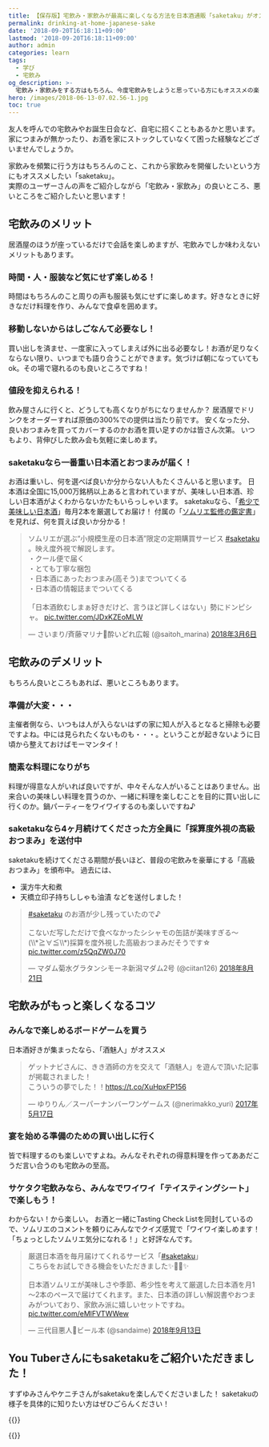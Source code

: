 ```yaml
---
title: 【保存版】宅飲み・家飲みが最高に楽しくなる方法を日本酒通販「saketaku」がオススメ！
permalink: drinking-at-home-japanese-sake
date: '2018-09-20T16:18:11+09:00'
lastmod: '2018-09-20T16:18:11+09:00'
author: admin
categories: learn
tags:
  - 学び
  - 宅飲み
og_description: >-
  宅飲み・家飲みをする方はもちろん、今度宅飲みをしようと思っている方にもオススメの楽しみ方を含めてまとめました。また、実際のユーザーさんの声も含めていることがポイント。メリットは、時間・場所・服装・人などの制約が無いこと。そして節約できる分、いつもより良いおつまみや日本酒・ワイン・焼酎を飲むこともできます。デメリットとしては主催者の部屋の片付けや料理を自分で作る必要もありますよね。saketakuでは、高級おつまみやテイスティングシートなども同封しているのでお酒だけではない普段とは異なる体験ができます。
hero: /images/2018-06-13-07.02.56-1.jpg
toc: true
---
```

友人を呼んでの宅飲みやお誕生日会など、自宅に招くこともあるかと思います。\
家につまみが無かったり、お酒を家にストックしていなくて困った経験などございませんでしょうか。

家飲みを頻繁に行う方はもちろんのこと、これから家飲みを開催したいという方にもオススメしたい「saketaku」。\
実際のユーザーさんの声をご紹介しながら「宅飲み・家飲み」の良いところ、悪いところをご紹介したいと思います！

## 宅飲みのメリット

居酒屋のほうが座っているだけで会話を楽しめますが、宅飲みでしか味わえないメリットもあります。  

### 時間・人・服装など気にせず楽しめる！

時間はもちろんのこと周りの声も服装も気にせずに楽しめます。好きなときに好きなだけ料理を作り、みんなで食卓を囲めます。

### 移動しないからはしごなんて必要なし！

買い出しを済ませ、一度家に入ってしまえば外に出る必要なし！お酒が足りなくならない限り、いつまでも語り合うことができます。気づけば朝になっていてもok。その場で寝れるのも良いところですね！

### 値段を抑えられる！

飲み屋さんに行くと、どうしても高くなりがちになりませんか？
居酒屋でドリンクをオーダーすれば原価の300%での提供は当たり前です。
安くなった分、良いおつまみを買ってカバーするのかお酒を買い足すのかは皆さん次第。
いつもより、背伸びした飲み会も気軽に楽しめます。

### saketakuなら一番重い日本酒とおつまみが届く！

お酒は重いし、何を選べば良いか分からない人もたくさんいると思います。
日本酒は全国に15,000万銘柄以上あると言われていますが、美味しい日本酒、珍しい日本酒がよくわからないかたもいらっしゃいます。
saketakuなら、「[希少で美味しい日本酒](https://lab.saketaku.com/p/about-saketaku-selection-sake/)」毎月2本を厳選してお届け！
付属の「[ソムリエ監修の鑑定書](https://lab.saketaku.com/p/about-proof-of-sake/)」を見れば、何を買えば良いか分かる！

<blockquote class="twitter-tweet" data-lang="ja"><p lang="ja" dir="ltr">ソムリエが選ぶ“小規模生産の日本酒”限定の定期購買サービス <a href="https://twitter.com/hashtag/saketaku?src=hash&amp;ref_src=twsrc%5Etfw">#saketaku</a> 。映え度外視で解説します。<br>・クール便で届く<br>・とても丁寧な梱包<br>・日本酒にあったおつまみ(高そう)までついてくる<br>・日本酒の情報誌までついてくる<br><br>「日本酒飲むしまぁ好きだけど、言うほど詳しくはない」勢にドンピシャ。 <a href="https://t.co/JDxKZEoMLW">pic.twitter.com/JDxKZEoMLW</a></p>&mdash; さいまり/斉藤マリナ🍺酔いどれ広報 (@saitoh_marina) <a href="https://twitter.com/saitoh_marina/status/971049918419759106?ref_src=twsrc%5Etfw">2018年3月6日</a></blockquote>
<script async src="https://platform.twitter.com/widgets.js" charset="utf-8"></script>

## 宅飲みのデメリット
もちろん良いところもあれば、悪いところもあります。

### 準備が大変・・・

主催者側なら、いつもは人が入らないはずの家に知人が入るとなると掃除も必要ですよね。中には見られたくないものも・・・。ということが起きないように日頃から整えておけばモーマンタイ！

### 簡素な料理になりがち

料理が得意な人がいれば良いですが、中々そんな人がいることはありません。出来合いの美味しい料理を買うのか、一緒に料理を楽しむことを目的に買い出しに行くのか。鍋パーティーをワイワイするのも楽しいですね♪

### saketakuなら4ヶ月続けてくださった方全員に「採算度外視の高級おつまみ」を送付中
saketakuを続けてくださる期間が長いほど、普段の宅飲みを豪華にする「高級おつまみ」を頒布中。
過去には、
- 漢方牛大和煮
- 天橋立印子持ちししゃも油漬
などを送付しました！

<blockquote class="twitter-tweet" data-lang="ja"><p lang="ja" dir="ltr"><a href="https://twitter.com/hashtag/saketaku?src=hash&amp;ref_src=twsrc%5Etfw">#saketaku</a> のお酒が少し残っていたので♪<br><br>こないだ写しただけで食べなかったシシャモの缶詰が美味すぎる～(\\*≧∀≦\\*)採算を度外視した高級おつまみだそうです☆ <a href="https://t.co/z5QqZW0J70">pic.twitter.com/z5QqZW0J70</a></p>&mdash; マダム菊水グラタンシモーネ新潟マダム2号 (@ciitan126) <a href="https://twitter.com/ciitan126/status/1031884834338033664?ref_src=twsrc%5Etfw">2018年8月21日</a></blockquote>
<script async src="https://platform.twitter.com/widgets.js" charset="utf-8"></script>

## 宅飲みがもっと楽しくなるコツ

### みんなで楽しめるボードゲームを買う

日本酒好きが集まったなら、「酒魅人」がオススメ

<blockquote class="twitter-tweet" data-lang="ja"><p lang="ja" dir="ltr">ゲットナビさんに、きき酒師の方を交えて「酒魅人」を遊んで頂いた記事が掲載されました！<br>こういうの夢でした！！<a href="https://t.co/XuHpxFP156">https://t.co/XuHpxFP156</a></p>&mdash; ゆりりん／スーパーナンバーワンゲームス (@nerimakko_yuri) <a href="https://twitter.com/nerimakko_yuri/status/864813823265447937?ref_src=twsrc%5Etfw">2017年5月17日</a></blockquote>
<script async src="https://platform.twitter.com/widgets.js" charset="utf-8"></script>

### 宴を始める準備のための買い出しに行く

皆で料理するのも楽しいですよね。みんなそれぞれの得意料理を作ってああだこうだ言い合うのも宅飲みの至高。

### サケタク宅飲みなら、みんなでワイワイ「テイスティングシート」で楽しもう！

わからない！から楽しい。
お酒と一緒にTasting Check Listを同封しているので、ソムリエのコメントを頼りにみんなでクイズ感覚で「ワイワイ楽しめます！
「ちょっとしたソムリエ気分になれる！」と好評なんです。

<blockquote class="twitter-tweet" data-lang="ja"><p lang="ja" dir="ltr">厳選日本酒を毎月届けてくれるサービス「<a href="https://twitter.com/hashtag/saketaku?src=hash&amp;ref_src=twsrc%5Etfw">#saketaku</a>」<br>こちらをお試しできる機会をいただきました✨🍶🍶✨<br><br>日本酒ソムリエが美味しさや季節、希少性を考えて厳選した日本酒を月1～2本のペースで届けてくれます。また、日本酒の詳しい解説書やおつまみがついており、家飲み派に嬉しいセットですね。 <a href="https://t.co/eMlFVTWWew">pic.twitter.com/eMlFVTWWew</a></p>&mdash; 三代目悪人🍺ビール本 (@sandaime) <a href="https://twitter.com/sandaime/status/1040246913222696965?ref_src=twsrc%5Etfw">2018年9月13日</a></blockquote>
<script async src="https://platform.twitter.com/widgets.js" charset="utf-8"></script>

## You Tuberさんにもsaketakuをご紹介いただきました！

すずゆみさんやケニチさんがsaketakuを楽しんでくださいました！
saketakuの様子を具体的に知りたい方はぜひごらんください！

{{<youtube id="OJXtDEPSRck" caption="家飲み動画で人気のすずゆみさんにご紹介いただきました" >}}

{{<youtube id="jGVqpL7kdJk" caption="グルメなケニチさんにご紹介いただきました！" >}}
